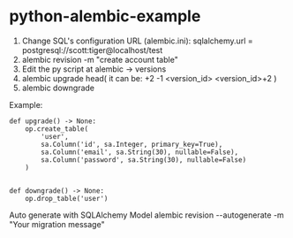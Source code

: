 # python-alembic-example

1. Change SQL's configuration URL (alembic.ini):
sqlalchemy.url = postgresql://scott:tiger@localhost/test
2. alembic revision -m "create account table"
3. Edit the py script at alembic -> versions
4. alembic upgrade head(
    it can be:
        +2
        -1
        <version_id>
        <version_id>+2
)
5. alembic downgrade

Example:
```
def upgrade() -> None:
    op.create_table(
        'user',
        sa.Column('id', sa.Integer, primary_key=True),
        sa.Column('email', sa.String(30), nullable=False),
        sa.Column('password', sa.String(30), nullable=False)
    )


def downgrade() -> None:
    op.drop_table('user')
```

Auto generate with SQLAlchemy Model
alembic revision --autogenerate -m "Your migration message"